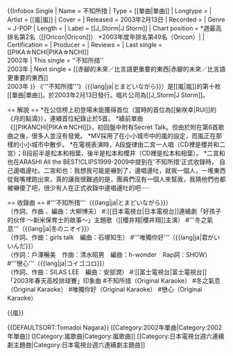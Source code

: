 {{Infobox Single
| Name = 不知所措
| Type = [[單曲|單曲]]
| Longtype = 
| Artist = [[嵐|嵐]]
| Cover = 
| Released = 2003年2月13日
| Recorded = 
| Genre = J-POP
| Length = 
| Label = [[J_Storm|J Storm]]
| Chart position       = *週最高排名第2名（[[Oricon|Oricon]]）
*2003年度年排名第49名（Oricon）|
| Certification        = 
| Producer = 
| Reviews = 
| Last single = [[PIKA☆NCHI|PIKA☆NCHI]]<br />2002年
| This single = ''不知所措''<br />2003年
| Next single = [[赤腳的未來／比言語更重要的東西|赤腳的未來／比言語更重要的東西]]<br />2003年
}}
《'''不知所措'''》（{{lang|ja|とまどいながら}}）是[[嵐|嵐]]的第十枚[[單曲|單曲]]。於2003年2月13日發行。唱片公司為[[J_Storm|J Storm]]。

== 解說 ==
*在公信榜上初登場未能獲得首位（當時的首位為[[柴咲幸|RUI]]的《月的點滴》），連續首位紀錄止於5首。
*續前單曲《[[PIKANCHI|PIKA☆NCHI]]》，初回盤中附有Secret Talk。但由於附在第6首歌曲之後，很多人並沒有發覺。
*MV採用了在小小城市中的嵐的設定，而嵐正在那樣的小小城市中散步。
*在電視表演時，A段旋律由二宮一人唱（CD裡是櫻井和二宮）；B段前半是松本和相葉，後半是松本和櫻井（CD裡是松本和相葉）。
*二宮和也在ARASHI All the BEST!CLIPS1999-2009中提到在'不知所措'正式收錄時，
自己邊唱邊吐。二宮和也：我想我可能是嚇到了，邊唱邊吐，就我一個人，一堆東西從我嘴裡跑出來，真的讓我很難過的是，團員們沒有一個人來幫我，我猜他們也都被嚇傻了吧，很少有人在正式收錄中邊唱邊吐的吧·····

== 收錄曲 ==
#'''不知所措'''（{{lang|ja|とまどいながら}}）<BR />（作詞、作曲 、編曲：大柳博夫）
#:[[日本電視台|日本電視台]]連續劇「好孩子的伙伴 ～新米保育士的故事～」主題歌（[[櫻井翔|櫻井翔]]主演）
#'''冬之氣息'''（{{lang|ja|冬のニオイ}}）<BR />（作詞、作曲：girls talk　編曲：石塚知生）
#'''唯獨你好'''（{{lang|ja|君がいいんだ}}）<BR />（作詞：戶澤暢美　作曲：清水昭男　編曲：h-wonder　Rap詞：SHOW）
#'''戀心'''（{{lang|ja|コイゴコロ}}）<BR />（作詞、作曲：SILAS LEE　編曲：安部潤）
#:[[富士電視台|富士電視台]]「2003年春天高校排球賽」印象曲
#不知所措（Original Karaoke）
#冬之氣息（Original Karaoke）
#唯獨你好（Original Karaoke）
#戀心（Original Karaoke）

{{嵐}}

{{DEFAULTSORT:Tomadoi Nagara}}
[[Category:2002年單曲|Category:2002年單曲]]
[[Category:嵐歌曲|Category:嵐歌曲]]
[[Category:日本電視台週六連續劇主題曲|Category:日本電視台週六連續劇主題曲]]